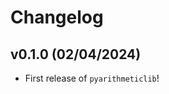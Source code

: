 # Changelog

<!--next-version-placeholder-->

## v0.1.0 (02/04/2024)

- First release of `pyarithmeticlib`!